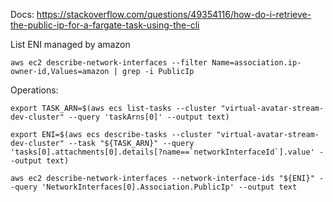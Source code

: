 Docs: https://stackoverflow.com/questions/49354116/how-do-i-retrieve-the-public-ip-for-a-fargate-task-using-the-cli

List ENI managed by amazon
```
aws ec2 describe-network-interfaces --filter Name=association.ip-owner-id,Values=amazon | grep -i PublicIp
```

Operations:
```
export TASK_ARN=$(aws ecs list-tasks --cluster "virtual-avatar-stream-dev-cluster" --query 'taskArns[0]' --output text)

export ENI=$(aws ecs describe-tasks --cluster "virtual-avatar-stream-dev-cluster" --task "${TASK_ARN}" --query 'tasks[0].attachments[0].details[?name==`networkInterfaceId`].value' --output text)

aws ec2 describe-network-interfaces --network-interface-ids "${ENI}" --query 'NetworkInterfaces[0].Association.PublicIp' --output text
```